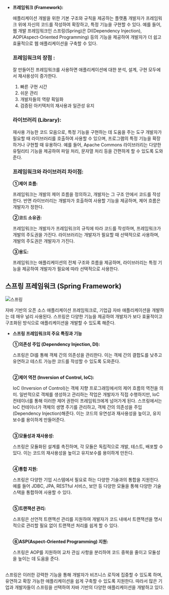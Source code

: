 - **프레임워크 (Framework):**
    
    애플리케이션 개발을 위한 기본 구조와 규칙을 제공하는 플랫폼
    개발자가 프레임워크 위에 자신의 코드를 작성하여 확장하고, 특정 기능을 구현할 수 있다.
    예를 들어, 웹 개발 프레임워크인 스프링(Spring)은 DI(Dependency Injection), AOP(Aspect-Oriented Programming) 등의 기능을 제공하여 개발자가 더 쉽고 효율적으로 웹 애플리케이션을 구축할 수 있다.
    
    ### **프레임워크의 장점** :
    
    잘 만들어진 프레임워크를 사용하면 애플리케이션에 대한 분석, 설계, 구현 모두에서 재사용성이 증가한다.
    
    1. 빠른 구현 시간
    2. 쉬운 관리
    3. 개발자들의 역량 획일화
    4. 검증된 아키텍처의 재사용과 일관성 유지
    
    ### 라이브러리 (Library):
    
    재사용 가능한 코드 모음으로, 특정 기능을 구현하는 데 도움을 주는 도구
    개발자가 필요할 때 라이브러리를 호출하여 사용할 수 있으며, 프로그램의 특정 기능을 확장하거나 구현할 때 유용하다.
    예를 들어, Apache Commons 라이브러리는 다양한 유틸리티 기능을 제공하여 파일 처리, 문자열 처리 등을 간편하게 할 수 있도록 도와준다.
    
    ### 프레임워크와 라이브러리 차이점:
    
    **①제어 흐름:** 
    
    프레임워크는 개발의 제어 흐름을 정의하고, 개발자는 그 구조 안에서 코드를 작성한다. 반면 라이브러리는 개발자가 호출하여 사용할 기능을 제공하며, 제어 흐름은 개발자가 정한다.
    
    **②코드 소유권:** 
    
    프레임워크는 개발자가 프레임워크의 규칙에 따라 코드를 작성하며, 프레임워크가 개발의 주도권을 가진다. 라이브러리는 개발자가 필요할 때 선택적으로 사용하며, 개발의 주도권은 개발자가 가진다.
    
    **③용도:** 
    
    프레임워크는 애플리케이션의 전체 구조와 흐름을 제공하며, 라이브러리는 특정 기능을 제공하여 개발자가 필요에 따라 선택적으로 사용한다.
    



## 스프링 프레임워크 (Spring Framework)

![스프링](https://github.com/eunahpae/Spring_/assets/139094990/e9739eea-706e-42df-ad35-360b8eddfe0e)




자바 기반의 오픈 소스 애플리케이션 프레임워크로, 기업급 자바 애플리케이션을 개발하는 데 매우 널리 사용된다. 스프링은 다양한 기능을 제공하여 개발자가 보다 효율적이고 구조화된 방식으로 애플리케이션을 개발할 수 있도록 해준다.

- **스프링 프레임워크의 주요 특징과 기능**
    
    **①의존성 주입 (Dependency Injection, DI):**

    스프링은 DI를 통해 객체 간의 의존성을 관리한다. 이는 객체 간의 결합도를 낮추고 유연하고 테스트 가능한 코드를 작성할 수 있도록 도와준다.<br><br>

    **②제어 역전 (Inversion of Control, IoC):**

    IoC (Inversion of Control)는 객체 지향 프로그래밍에서의 제어 흐름의 역전을 의미. 일반적으로 객체를 생성하고 관리하는 작업은 개발자가 직접 수행하지만, IoC 컨테이너를 통해 이러한 제어 권한이 프레임워크에게 넘어가게 된다. 스프링에서는 IoC 컨테이너가 객체의 생명 주기를 관리하고, 객체 간의 의존성을 주입(Dependency Injection)해준다. 이는 코드의 유연성과 재사용성을 높이고, 유지보수를 용이하게 만들어준다.<br><br>

    **③모듈성과 재사용성:**

    스프링은 모듈화된 설계를 촉진하며, 각 모듈은 독립적으로 개발, 테스트, 배포할 수 있다. 이는 코드의 재사용성을 높이고 유지보수를 용이하게 만든다.<br><br>

    **④통합 지원:**

    스프링은 다양한 기업 시스템에서 필요로 하는 다양한 기술과의 통합을 지원힌다. 예를 들어 JDBC, JPA, RESTful 서비스, 보안 등 다양한 모듈을 통해 다양한 기술 스택을 통합하여 사용할 수 있다.<br><br>

    **⑤트랜잭션 관리:**

    스프링은 선언적 트랜잭션 관리를 지원하여 개발자가 코드 내에서 트랜잭션을 명시적으로 관리할 필요 없이 트랜잭션 처리를 쉽게 할 수 있다.<br><br>

    **⑥ASP(Aspect-Oriented Programming) 지원:**

    스프링은 AOP를 지원하여 교차 관심 사항을 분리하여 코드 중복을 줄이고 모듈성을 높이는 데 도움을 준다.<br><br>
    

스프링은 이러한 강력한 기능을 통해 개발자가 비즈니스 로직에 집중할 수 있도록 하며, 유연하고 확장 가능한 애플리케이션을 쉽게 구축할 수 있도록 지원한다. 따라서 많은 기업과 개발자들이 스프링을 선택하여 자바 기반의 다양한 애플리케이션을 개발하고 있다.
